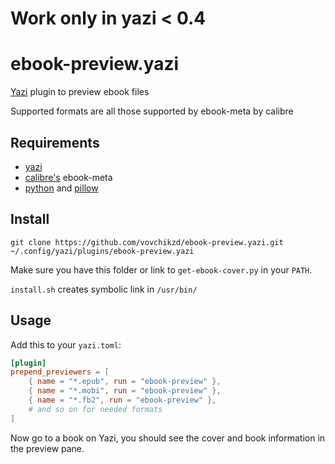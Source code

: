 # Work only in yazi < 0.4

# ebook-preview.yazi
[Yazi](https://github.com/sxyazi/yazi) plugin to preview ebook files

Supported formats are all those supported by ebook-meta by calibre

## Requirements
- [yazi](https://github.com/sxyazi/yazi)
- [calibre's](https://calibre-ebook.com/) ebook-meta
- [python](https://www.python.org/) and [pillow](https://pypi.org/project/pillow/)

## Install
```shell
git clone https://github.com/vovchikzd/ebook-preview.yazi.git ~/.config/yazi/plugins/ebook-preview.yazi
```
Make sure you have this folder or link to `get-ebook-cover.py` in your `PATH`.

`install.sh` creates symbolic link in `/usr/bin/`

## Usage
Add this to your `yazi.toml`:
```toml
[plugin]
prepend_previewers = [
    { name = "*.epub", run = "ebook-preview" },
    { name = "*.mobi", run = "ebook-preview" },
    { name = "*.fb2", run = "ebook-preview" },
    # and so on for needed formats
]
```
Now go to a book on Yazi, you should see the cover and book information in the preview pane.
